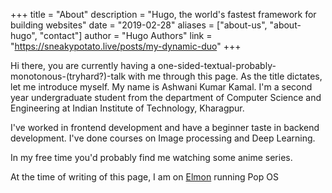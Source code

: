 +++
title = "About"
description = "Hugo, the world's fastest framework for building websites"
date = "2019-02-28"
aliases = ["about-us", "about-hugo", "contact"]
author = "Hugo Authors"
link = "https://sneakypotato.live/posts/my-dynamic-duo"
+++

Hi there, you are currently having a one-sided-textual-probably-monotonous-(tryhard?)-talk with me through this page. As the title dictates, let me introduce myself. My name is Ashwani Kumar Kamal. I'm a second year undergraduate student from the department of Computer Science and Engineering at Indian Institute of Technology, Kharagpur.  

I've worked in frontend development and have a beginner taste in backend development. I've done courses on Image processing and Deep Learning.  

In my free time you'd probably find me watching some anime series.

At the time of writing of this page, I am on [Elmon](https://sneakypotato.live/posts/my-dynamic-duo) running Pop OS
